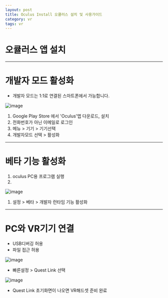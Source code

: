```yaml
---
layout: post
title: Oculus Install 오큘러스 설치 및 사용가이드
category: vr
tags: vr
---
```


# 오큘러스 앱 설치

---

# 개발자 모드 활성화
* 개발자 모드는 1:1로 연결된 스마트폰에서 가능합니다.

![image](https://github.com/gunug/gunug.github.io/assets/52345276/5d81a317-27d1-4e25-9fce-9c900af4a052)

1. Google Play Store 에서 'Oculus'앱 다운로드, 설치
1. 전화번호가 아닌 이메일로 로그인
1. 메뉴 > 기기 > 기기선택
1. 개발자모드 선택 > 활성화

---

# 베타 기능 활성화
1. oculus PC용 프로그램 실행
2. 
![image](https://github.com/gunug/gunug.github.io/assets/52345276/b7a92dd1-b7a1-44ae-b869-32b66f4785e3)

1. 설정 > 베타 > 개발자 런타임 기능 활성화

---

# PC와 VR기기 연결
* USB디버깅 허용
* 파일 접근 허용

![image](https://github.com/gunug/gunug.github.io/assets/52345276/9f3406ea-d0cc-4254-9ed4-dc41afefee93)

* 빠른설정 > Quest Link 선택

![image](https://github.com/gunug/gunug.github.io/assets/52345276/f95f900a-8cc5-4311-851e-4754fa111a74)

* Quest Link 초기화면이 나오면 VR해드셋 준비 완료
